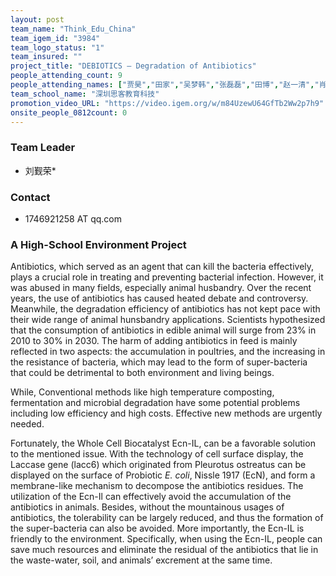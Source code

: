 ```yaml
---
layout: post
team_name: "Think_Edu_China"
team_igem_id: "3984"
team_logo_status: "1"
team_insured: ""
project_title: "DEBIOTICS — Degradation of Antibiotics"
people_attending_count: 9
people_attending_names: ["贾昊","田家","吴梦韩","张磊磊","田博","赵一清","肖晓","赵显庆","李蕾"]
team_school_name: "深圳思客教育科技"
promotion_video_URL: "https://video.igem.org/w/m84UzewU64GfTb2Ww2p7h9"
onsite_people_0812count: 0
---
```



### Team Leader
* 刘觐荣*

### Contact
* 1746921258 AT qq.com

### A High-School Environment Project

Antibiotics, which served as an agent that can kill the bacteria effectively, plays a crucial role in treating and preventing bacterial infection. However, it was abused in many fields, especially animal husbandry. Over the recent years, the use of antibiotics has caused heated debate and controversy. Meanwhile, the degradation efficiency of antibiotics has not kept pace with their wide range of animal hunsbandry applications. Scientists hypothesized that the consumption of antibiotics in edible animal will surge from 23% in 2010 to 30% in 2030. The harm of adding antibiotics in feed is mainly reflected in two aspects: the accumulation in poultries, and the increasing in the resistance of bacteria, which may lead to the form of super-bacteria that could be detrimental to both environment and living beings. 

While, Conventional methods like high temperature composting, fermentation and microbial degradation have some potential problems including low efficiency and high costs. Effective new methods are urgently needed. 

Fortunately, the Whole Cell Biocatalyst Ecn-IL, can be a favorable solution to the mentioned issue. With the technology of cell surface display, the Laccase gene (lacc6) which originated from Pleurotus ostreatus can be displayed on the surface of Probiotic *E. coli*, Nissle 1917 (EcN), and form a membrane-like mechanism to decompose the antibiotics residues. The utilization of the Ecn-Il can effectively avoid the accumulation of the antibiotics in animals. Besides, without the mountainous usages of antibiotics, the tolerability can be largely reduced, and thus the formation of the super-bacteria can also be avoided. More importantly, the Ecn-IL is friendly to the environment. Specifically, when using the Ecn-IL, people can save much resources and eliminate the residual of the antibiotics that lie in the waste-water, soil, and animals’ excrement at the same time.